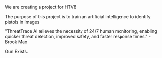 We are creating a project for HTV8

The purpose of this project is to train an artificial
intelligence to identify pistols in images.

"ThreatTrace AI relieves the necessity of 24/7 human monitoring, enabling quicker threat detection, improved safety, and faster response times." -Brook Mao

Gun Exists.
